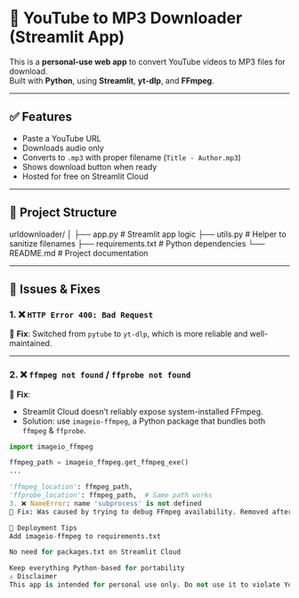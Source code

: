 # 🎵 YouTube to MP3 Downloader (Streamlit App)

This is a **personal-use web app** to convert YouTube videos to MP3 files for download.  
Built with **Python**, using **Streamlit**, **yt-dlp**, and **FFmpeg**.

---

## ✅ Features

- Paste a YouTube URL
- Downloads audio only
- Converts to `.mp3` with proper filename (`Title - Author.mp3`)
- Shows download button when ready
- Hosted for free on Streamlit Cloud

---

## 📁 Project Structure

urldownloader/
│
├── app.py # Streamlit app logic
├── utils.py # Helper to sanitize filenames
├── requirements.txt # Python dependencies
└── README.md # Project documentation

---

## 🐛 Issues & Fixes

### 1. ❌ `HTTP Error 400: Bad Request`  
🔧 **Fix**: Switched from `pytube` to `yt-dlp`, which is more reliable and well-maintained.

---

### 2. ❌ `ffmpeg not found` / `ffprobe not found`  
🔧 **Fix**:  
- Streamlit Cloud doesn’t reliably expose system-installed FFmpeg.
- Solution: use `imageio-ffmpeg`, a Python package that bundles both `ffmpeg` & `ffprobe`.

```python
import imageio_ffmpeg

ffmpeg_path = imageio_ffmpeg.get_ffmpeg_exe()
...

'ffmpeg_location': ffmpeg_path,
'ffprobe_location': ffmpeg_path,  # Same path works
3. ❌ NameError: name 'subprocess' is not defined
🔧 Fix: Was caused by trying to debug FFmpeg availability. Removed after switching to imageio-ffmpeg.

🚀 Deployment Tips
Add imageio-ffmpeg to requirements.txt

No need for packages.txt on Streamlit Cloud

Keep everything Python-based for portability
⚠️ Disclaimer
This app is intended for personal use only. Do not use it to violate YouTube’s Terms of Service.
